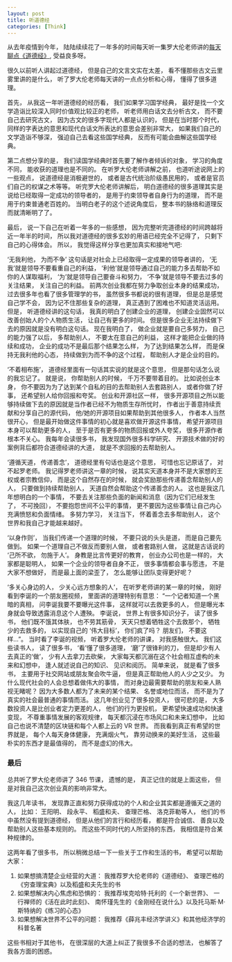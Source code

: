 ```yaml
---
layout: post
title: 听道德经
categories: [Think]
---
```


从去年疫情到今年， 陆陆续续花了一年多的时间每天听一集罗大伦老师讲的[每天聊点《道德经》](https://www.ximalaya.com/album/3623979?source=m_jump), 受益良多呀。

很久以前听人讲起过道德经， 但是自己的文言文实在太差， 看不懂那些古文云里雾里讲的是什么， 听了罗大伦老师每天讲的一点点分析和心得， 懂得了很多道理。

首先， 从我这一年听道德经的经历看， 我们如果学习国学经典， 最好是找一个文学造诣比较深入同时价值观比较正的老师， 听老师用白话文去分析古文， 而不要自己去研究古文， 因为古文的很多字现代人都是认识的， 但是在当时那个时代， 同样的字表达的意思和现代白话文所表达的意思会差别非常大， 如果我们自己的文学造诣不够深， 强迫自己去看这些国学经典， 反而有可能会曲解这些国学经典。

第二点想分享的是， 我们读国学经典时首先要了解作者倾诉的对象， 学习的角度不同， 能收获的道理也是不同的。 在听罗大伦老师讲解之前， 也道听途说网上的一些观点， 说道德经是消极避世的， 或者是古代统治阶级愚民用的， 或者是官员们自己的权谋之术等等。 听完罗大伦老师讲解后， 明白道德经的很多道理其实是说给已经取得一定成功的领导者的， 是用于约束领导者自身行为的道理， 而不是用于约束普通老百姓的。 当明白老子的这个述说角度后， 整本书的脉络和道理反而就清晰明了了。

最后， 说一下自己在听着一年多的一些感想， 因为完整听完道德经的时间跨越将近一年半的时间， 所以我对道德经的很多玄妙的用语已经完全不记得了， 只剩下自己的心得体会。 所以， 我觉得这样分享也更加真实和接地气吧:

‘无我利他， 为而不争’ 这句话是对社会上已经取得一定成果的领导者讲的， ‘无我’就是领导不要看重自己的利益， ‘利他’就是领导通过自己的能力多去帮助不如你的人谋取福利， ‘为’就是领导自己要奋斗和努力， ‘不争’就是领导不要去过多的关注结果， 关注自己的利益。 前两次创业我都在努力争取创业本身的结果成功， 过去很多年也看了很多管理学的书， 虽然很多书都说的很有道理， 但是总是感觉自己学不会， 因为记不住那些复杂的道理， 真正遇到了困难也不知道灵活运用。 但是， 听道德经讲的这句话， 我真的明白了创建企业的道理， 创建企业固然可以改善创始人的个人物质生活， 让自己有更多的时间。 但是很多企业无法持续做下去的原因就是没有明白这句话。 现在我明白了， 做企业就是要自己多努力， 自己的能力强了以后， 多帮助别人， 不要太在意自己的利益， 这样才能把企业做的持续和成功， 企业的成功不是最后那个结果怎么样， 为了达到结果怎么样， 而是保持无我利他的心态， 持续做到为而不争的这个过程， 帮助别人才是企业的目的。

‘不着相布施’， 道德经里面有一句话其实说的就是这个意思， 但是那句话怎么说的我忘记了。 就是说， 你帮助别人的时候， 千万不要带着目的。 比如说创业本身， 你不要因为为了达到某个自私的目的去帮助别人去套路别人， 或者你做了好事， 还希望别人给你回报和夸奖。 创业和开源社区一样， 很多开源项目之所以能够持续做下去的原因就是当作者已经不为物质生存所忧时， 作者出于善意持续贡献和分享自己的源代码， 他/她的开源项目如果帮助到其他很多人， 作者本人当然很开心， 但是最开始做这件事情的初心就是喜欢做开源这件事情， 希望开源项目本身可以帮助更多的人， 至于是否有更多的物质回报或外人夸奖， 很多开源作者根本不关心。 我每年会读很多书， 我发现国外很多科学研究、 开源技术做的好的案例背后都符合道德经讲的大道， 就是不求回报的去帮助别人。

‘遵循天道， 传递善念’， 道德经里有句话也是这个意思， 可惜也忘记原话了， 对不起罗老师。 我记得罗老师讲这一章的时候， 说其实天道本身并不是大家想的王权或者宗教信仰， 而是这个自然存在的时候， 就会奖励那些传递善念帮助别人的人， 只要做到持续帮助别人， 天道自然会帮助这个传递善念的人。 这也是我这几年想明白的一个事情， 不要去关注那些负面的新闻和消息（因为它们已经发生了， 不可挽回）， 不要抱怨世间不公平的事情， 更不要因为这些事情让自己内心充满愤怒和负面情绪。 多努力学习， 关注当下， 怀着善念去多帮助别人， 这个世界和我自己才能越来越好。

‘以身作则’， 当我们传递一个道理的时候， 不要只说的头头是道， 而是自己要先做到。 如果一个道理自己不做反而要别人做， 或者套路别人做， 这就是古话说的 ‘己所不欲， 勿施于人’。 身教是比言传更好的教育， 创业办公司也是一样的， 大家都是聪明人， 如果一个企业的领导者自身不正， 很多事情都会事与愿违， 不是大家不想做好， 而是最上面的梁歪了， 怎么能够让团队变得更好呢？

‘多关心身边的人， 少关心远方想象的人’， 在听罗老师讲的某一章的时候， 刚好看到李诞的一个朋友圈视频， 里面讲的道理特别有意思： “一个记者知道一个黑暗的真相， 问李诞我要不要曝光这件事， 这样就可以去救更多的人， 但是曝光本身就会导致透露消息这个人遭殃。 李诞说， 世界上有很多知识分子， 读了很多书， 他们既不饿其体肤， 也不劳其筋骨， 天天只想着牺牲这个去救那个， 牺牲少的去救多的， 以实现自己的 ‘伟大目标’， 你们疯了吗？ 朋友们， 不要这样...”。 当时看了李诞的视频， 听着罗大伦老师的讲课， 对我感触很大。 我们这些读书人， 读了很多书， ‘看’懂了很多道理， ‘磨’了很锋利的刀， 但是却少有人去真正的‘做’， 少有人去拿刀去砍柴， 大家每天都沉溺在这个社会相互虚构的未来和幻想中， 逢人就述说自己的知识、 见识和阅历。 简单来说， 就是看了很多书， 主要用于社交网站或朋友聚会吹牛逼， 但是真正帮助他人的人少之又少。 为什么现代社会的人会总想着做伟大的事情， 而对身边最需要帮助的朋友和亲人熟视无睹呢？ 因为大多数人都为了未来的某个结果、 名誉或地位而活， 而不是为了真实的社会最普通的事情而活。 这几年创业见了很多投资人， 很可悲的是， 大多数投资人是比创业者定力更差的人， 他们的行为更投机， 更希望快速成功和快速变现， 不尊重事情发展的客观规律， 每天都沉浸在市场风口和未来幻想中， 比如自己也说不清楚的区块链和每个人都上云的 VR 世界。 而我看到真正有希望的世界就是， 每个人每天身体健康， 充满烟火气， 靠劳动换来的美好生活， 这些最朴实的东西才是最值得的， 而不是虚幻的伟大。

### 最后
总共听了罗大伦老师讲了 346 节课， 遗憾的是， 真正记住的就是上面这些， 但是对我自己这次创业真的影响非常大。 

我这几年读书， 发现靠正直和努力获得成功的个人和企业其实都是遵循天之道的人， 比如： 王阳明、 段永平、 稻盛和夫、 查理芒格、 洛克菲勒等人， 他们的书中虽然没有提到道德经， 但是从他们的言行和经历看， 都是符合诚信、 善良以及帮助别人这些基本规则的。 而这些不同时代的人所坚持的东西， 我相信是符合某种规律的。

这两年看了很多书， 所以稍微总结一下一些关于工作和生活的书， 希望可以帮助大家：

1. 如果想搞清楚企业经营的大道： 我推荐罗大伦老师的《道德经》、 查理芒格的《穷查理宝典》以及稻盛和夫先生的书
2. 如果想解决内心焦虑和恐惧的： 我推荐埃克哈特·托利的《一个新世界》、 一行禅师的《活在此时此刻》、 南怀瑾先生的《金刚经在说什么》以及托马斯·M·斯特纳的《练习的心态》
3. 如果想解决世界不公平的问题： 我推荐《薛兆丰经济学讲义》和其他经济学的科普名著

这些书相对于其他书， 在很深层的大道上纠正了我很多不合适的想法， 也解答了我各方面的困惑。 
